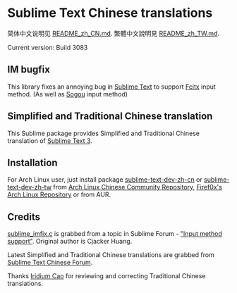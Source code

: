 Sublime Text Chinese translations
==================

简体中文说明见 [README_zh_CN.md][1].
繁體中文說明見 [README_zh_TW.md][11].

Current version: Build 3083

IM bugfix
----------
This library fixes an annoying bug in [Sublime Text][2] to support [Fcitx][3] input method.
(As well as [Sogou][4] input method)

Simplified and Traditional Chinese translation
----------
This Sublime package provides Simplified and Traditional Chinese translation of [Sublime Text 3][5].

Installation
----------
For Arch Linux user, just install package [sublime-text-dev-zh-cn][6] or
[sublime-text-dev-zh-tw][12] from [Arch Linux Chinese Community Repository][13],
[Firef0x's Arch Linux Repository][7] or from AUR.

Credits
----------
[sublime_imfix.c][8] is grabbed from a topic in Sublime Forum - ["Input method support"][9].
Original author is Cjacker Huang.

Latest Simplified and Traditional Chinese translations are grabbed from [Sublime Text Chinese Forum][10].

Thanks [Iridium Cao][14] for reviewing and correcting Traditional Chinese translations.

[1]: https://github.com/Firef0x/SublimeText-i18n-zh/blob/master/README_zh_CN.md
[2]: http://www.sublimetext.com
[3]: http://fcitx-im.org
[4]: http://pinyin.sogou.com/linux/
[5]: http://www.sublimetext.com/3
[6]: https://aur.archlinux.org/packages/sublime-text-dev-zh-cn
[7]: http://firef0x.github.io/archrepo.html
[8]: https://github.com/Firef0x/SublimeText-i18n-zh/blob/master/src/fix/imfix/sublime_imfix.c
[9]: http://www.sublimetext.com/forum/viewtopic.php?f=3&t=7006&start=10#p41343
[10]: http://sublimetext.iaixue.com
[11]: https://github.com/Firef0x/SublimeText-i18n-zh/blob/master/README_zh_TW.md
[12]: https://aur.archlinux.org/packages/sublime-text-dev-zh-tw
[13]: https://wiki.archlinux.org/index.php/Unofficial_user_repositories#archlinuxcn
[14]: https://github.com/iridiumcao

